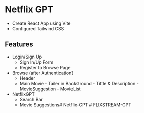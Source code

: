 # Netflix GPT

- Create React App using Vite
- Configured Tailwind CSS


## Features
- Login/Sign Up
     - Sign In/Up Form
     - Register to Browse Page
- Browse (after Authentication)
   - Header
   - Main Movie
          - Tailer in BackGround
          - Tittle & Description
          - MovieSuggestion
               - MovieList
- NetflixGPT 
    - Search Bar
    - Movie Suggestions#   N e t f l i x - G P T 
 
 
#   F L I X S T R E A M - G P T  
 